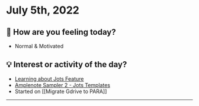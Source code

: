 

# July 5th, 2022

## 📕 How are you feeling today?
-   Normal & Motivated


## 💡 Interest or activity of the day?
-   [Learning about Jots Feature](https://www.amplenote.com/help/jots)
-   [Amplenote Sampler 2 - Jots Templates](https://www.amplenote.com/blog/ample_sampler_issue_2)
-   Started on [[Migrate Gdrive to PARA]]


---